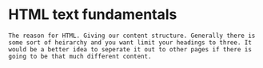 # HTML text fundamentals

    The reason for HTML. Giving our content structure. Generally there is some sort of heirarchy and you want limit your headings to three. It would be a better idea to seperate it out to other pages if there is going to be that much different content. 